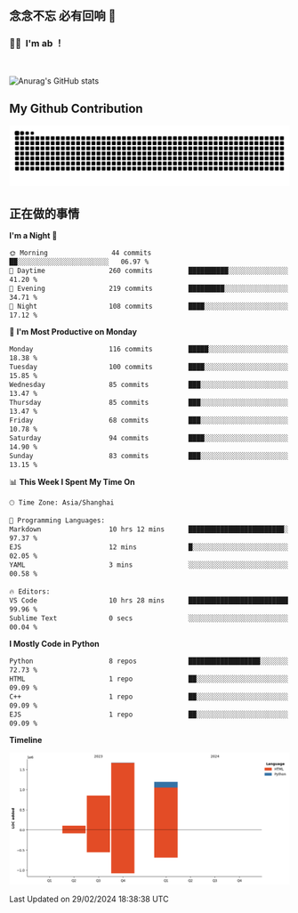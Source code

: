 ## 念念不忘 必有回响  👋
### 👨‍🔧&nbsp;&nbsp;I'm ab ！

<br>

![Anurag's GitHub stats](https://github-readme-stats.vercel.app/api?username=abinzzz&count_private=true&show_icons=true&theme=tokyonight)


## My Github Contribution
![](https://github.com/abinzzz/abinzzz/blob/output/github-contribution-grid-snake.svg)

## 正在做的事情

<!--START_SECTION:waka-->
**I'm a Night 🦉** 

```text
🌞 Morning                44 commits          ██░░░░░░░░░░░░░░░░░░░░░░░   06.97 % 
🌆 Daytime                260 commits         ██████████░░░░░░░░░░░░░░░   41.20 % 
🌃 Evening                219 commits         █████████░░░░░░░░░░░░░░░░   34.71 % 
🌙 Night                  108 commits         ████░░░░░░░░░░░░░░░░░░░░░   17.12 % 
```
📅 **I'm Most Productive on Monday** 

```text
Monday                   116 commits         █████░░░░░░░░░░░░░░░░░░░░   18.38 % 
Tuesday                  100 commits         ████░░░░░░░░░░░░░░░░░░░░░   15.85 % 
Wednesday                85 commits          ███░░░░░░░░░░░░░░░░░░░░░░   13.47 % 
Thursday                 85 commits          ███░░░░░░░░░░░░░░░░░░░░░░   13.47 % 
Friday                   68 commits          ███░░░░░░░░░░░░░░░░░░░░░░   10.78 % 
Saturday                 94 commits          ████░░░░░░░░░░░░░░░░░░░░░   14.90 % 
Sunday                   83 commits          ███░░░░░░░░░░░░░░░░░░░░░░   13.15 % 
```


📊 **This Week I Spent My Time On** 

```text
🕑︎ Time Zone: Asia/Shanghai

💬 Programming Languages: 
Markdown                 10 hrs 12 mins      ████████████████████████░   97.37 % 
EJS                      12 mins             █░░░░░░░░░░░░░░░░░░░░░░░░   02.05 % 
YAML                     3 mins              ░░░░░░░░░░░░░░░░░░░░░░░░░   00.58 % 

🔥 Editors: 
VS Code                  10 hrs 28 mins      █████████████████████████   99.96 % 
Sublime Text             0 secs              ░░░░░░░░░░░░░░░░░░░░░░░░░   00.04 % 
```

**I Mostly Code in Python** 

```text
Python                   8 repos             ██████████████████░░░░░░░   72.73 % 
HTML                     1 repo              ██░░░░░░░░░░░░░░░░░░░░░░░   09.09 % 
C++                      1 repo              ██░░░░░░░░░░░░░░░░░░░░░░░   09.09 % 
EJS                      1 repo              ██░░░░░░░░░░░░░░░░░░░░░░░   09.09 % 
```



**Timeline**

![Lines of Code chart](https://raw.githubusercontent.com/abinzzz/abinzzz/main/assets/bar_graph.png)


 Last Updated on 29/02/2024 18:38:38 UTC
<!--END_SECTION:waka-->


